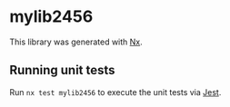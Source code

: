 # mylib2456

This library was generated with [Nx](https://nx.dev).

## Running unit tests

Run `nx test mylib2456` to execute the unit tests via [Jest](https://jestjs.io).
